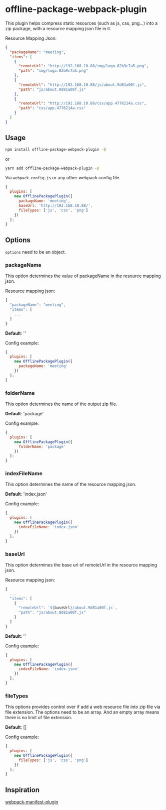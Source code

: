 # offline-package-webpack-plugin

This plugin helps compress static resources (such as js, css, png...) into a zip package, with a resource mapping json file in it.

Resource Mapping Json:

```json
{
  "packageName": "meeting",
  "items": [
    {
      "remoteUrl": "http://192.168.10.88/img/logo.82b9c7a5.png",
      "path": "img/logo.82b9c7a5.png"
    },
    {
      "remoteUrl": "http://192.168.10.88/js/about.9d81a00f.js",
      "path": "js/about.9d81a00f.js"
    },
    {
      "remoteUrl": "http://192.168.10.88/css/app.4776214a.css",
      "path": "css/app.4776214a.css"
    }
  ]
}
```

## Usage

```bash
npm install offline-package-webpack-plugin -D
```

or

```bash
yarn add offline-package-webpack-plugin -D
```

Via `webpack.config.js` or any other webpack config file.

```js
{
  plugins: [
    new OfflinePackagePlugin({
      packageName: 'meeting',
      baseUrl: 'http://192.168.10.88/',
      fileTypes: ['js', 'css', 'png']
    })
  ];
}
```

## Options

`options` need to be an object.

### packageName

This option determines the value of packageName in the resource mapping json.

Resource mapping json:

```js
{
  "packageName": "meeting",
  "items": [
    ...
  ]
}
```

**Default**: ''

Config example:

```js
{
  plugins: [
    new OfflinePackagePlugin({
      packageName: 'meeting'
    })
  ];
}
```

### folderName

This option determines the name of the output zip file.

**Default**: 'package'

Config example:

```js
{
  plugins: [
    new OfflinePackagePlugin({
      folderName: 'package'
    })
  ];
}
```

### indexFileName

This option determines the name of the resource mapping json.

**Default**: 'index.json'

Config example:

```js
{
  plugins: [
    new OfflinePackagePlugin({
      indexFileName: 'index.json'
    })
  ];
}
```

### baseUrl

This option determines the base url of remoteUrl in the resource mapping json.

Resource mapping json:

```js
{
  ...
  "items": [
    {
      "remoteUrl": `${baseUrl}/about.9d81a00f.js`,
      "path": "js/about.9d81a00f.js"
    }
  ]
}
```

**Default**: ''

Config example:

```js
{
  plugins: [
    new OfflinePackagePlugin({
      indexFileName: 'index.json'
    })
  ];
}
```

### fileTypes

This options provides control over if add a web resource file into zip file via file extension. The options need to be an array. And an empty array means there is no limit of file extension.

**Default**: []

Config example:

```js
{
  plugins: [
    new OfflinePackagePlugin({
      fileTypes: ['js', 'css', 'png']
    })
  ];
}
```

## Inspiration

[webpack-manifest-plugin](https://github.com/danethurber/webpack-manifest-plugin)
